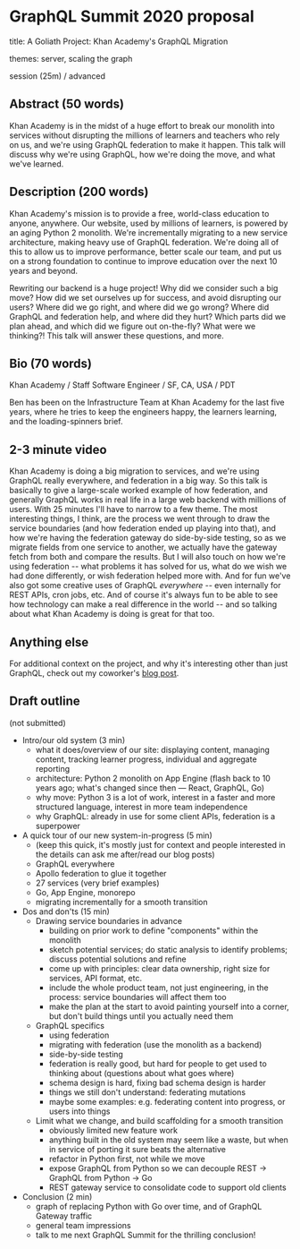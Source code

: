 # GraphQL Summit 2020 proposal

title: A Goliath Project: Khan Academy's GraphQL Migration

themes: server, scaling the graph

session (25m) / advanced

## Abstract (50 words)
Khan Academy is in the midst of a huge effort to break our monolith into services without disrupting the millions of learners and teachers who rely on us, and we're using GraphQL federation to make it happen.  This talk will discuss why we're using GraphQL, how we're doing the move, and what we've learned.

## Description (200 words)

Khan Academy's mission is to provide a free, world-class education to anyone, anywhere. Our website, used by millions of learners, is powered by an aging Python 2 monolith. We're incrementally migrating to a new service architecture, making heavy use of GraphQL federation. We're doing all of this to allow us to improve performance, better scale our team, and put us on a strong foundation to continue to improve education over the next 10 years and beyond.

Rewriting our backend is a huge project! Why did we consider such a big move? How did we set ourselves up for success, and avoid disrupting our users? Where did we go right, and where did we go wrong? Where did GraphQL and federation help, and where did they hurt? Which parts did we plan ahead, and which did we figure out on-the-fly? What were we thinking?! This talk will answer these questions, and more.

## Bio (70 words)

Khan Academy / Staff Software Engineer / SF, CA, USA / PDT 

Ben has been on the Infrastructure Team at Khan Academy for the last five years, where he tries to keep the engineers happy, the learners learning, and the loading-spinners brief.

## 2-3 minute video

Khan Academy is doing a big migration to services, and we're using GraphQL really everywhere, and federation in a big way.  So this talk is basically to give a large-scale worked example of how federation, and generally GraphQL works in real life in a large web backend with millions of users.  With 25 minutes I'll have to narrow to a few theme.  The most interesting things, I think, are the process we went through to draw the service boundaries (and how federation ended up playing into that), and how we're having the federation gateway do side-by-side testing, so as we migrate fields from one service to another, we actually have the gateway fetch from both and compare the results.  But I will also touch on how we're using federation -- what problems it has solved for us, what do we wish we had done differently, or wish federation helped more with.  And for fun we've also got some creative uses of GraphQL *everywhere* -- even internally for REST APIs, cron jobs, etc.  And of course it's always fun to be able to see how technology can make a real difference in the world -- and so talking about what Khan Academy is doing is great for that too.

## Anything else

For additional context on the project, and why it's interesting other than just GraphQL, check out my coworker's [blog post](https://engineering.khanacademy.org/posts/goliath.htm).

## Draft outline

(not submitted)

- Intro/our old system (3 min)
    - what it does/overview of our site: displaying content, managing content, tracking learner progress, individual and aggregate reporting
    - architecture: Python 2 monolith on App Engine (flash back to 10 years ago; what's changed since then — React, GraphQL, Go)
    - why move: Python 3 is a lot of work, interest in a faster and more structured language, interest in more team independence
    - why GraphQL: already in use for some client APIs, federation is a superpower
- A quick tour of our new system-in-progress (5 min)
    - (keep this quick, it's mostly just for context and people interested in the details can ask me after/read our blog posts)
    - GraphQL everywhere
    - Apollo federation to glue it together
    - 27 services (very brief examples)
    - Go, App Engine, monorepo
    - migrating incrementally for a smooth transition
- Dos and don'ts (15 min)
    - Drawing service boundaries in advance
        - building on prior work to define "components" within the monolith
        - sketch potential services; do static analysis to identify problems; discuss potential solutions and refine
        - come up with principles: clear data ownership, right size for services, API format, etc.
        - include the whole product team, not just engineering, in the process: service boundaries will affect them too
        - make the plan at the start to avoid painting yourself into a corner, but don't build things until you actually need them
    - GraphQL specifics
        - using federation
        - migrating with federation (use the monolith as a backend)
        - side-by-side testing
        - federation is really good, but hard for people to get used to thinking about (questions about what goes where)
        - schema design is hard, fixing bad schema design is harder
        - things we still don't understand: federating mutations
        - maybe some examples: e.g. federating content into progress, or users into things
    - Limit what we change, and build scaffolding for a smooth transition
        - obviously limited new feature work
        - anything built in the old system may seem like a waste, but when in service of porting it sure beats the alternative
        - refactor in Python first, not while we move
        - expose GraphQL from Python so we can decouple REST -> GraphQL from Python -> Go
        - REST gateway service to consolidate code to support old clients
- Conclusion (2 min)
    - graph of replacing Python with Go over time, and of GraphQL Gateway traffic
    - general team impressions
    - talk to me next GraphQL Summit for the thrilling conclusion!
